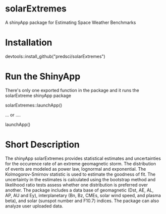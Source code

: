 # solarExtremes

A shinyApp package for Estimating Space Weather Benchmarks 

# Installation

devtools::install_github("predsci/solarExtremes")

# Run the ShinyApp

There's only one exported function in the package and it runs the solarExtreme shinyApp package

solarExtremes::launchApp()

... or .... 

launchApp()

# Short Description

The shinyApp solarExtremes provides statistical estimates and uncertainties for the occurence rate of an extreme geomagnetic storm.  The distribution of events are modeled as power law, lognormal and exponential.  The Kolmogorov-Smirnov statistic is used to estimate the goodness of fit. The uncertainty in the estimates is calculated using the bootstrap method and likelihood ratio tests assess whether one distribution is preferred over another. The package includes a data base of geomagnetic (Dst, AE, AL, AP, AU and Ey), interplanetary (Bn, Bz, CMEs, solar wind speed, and plasma beta), and solar (sunspot number and F10.7) indices. The package can also analyze user uploaded data. 
